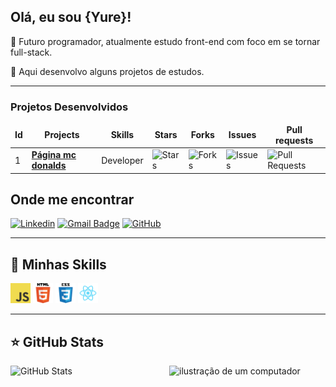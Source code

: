 
## Olá, eu sou {Yure}!

🔭 Futuro programador, atualmente estudo front-end com foco em se tornar full-stack.

💬 Aqui desenvolvo alguns projetos de estudos.

---

<h3>Projetos Desenvolvidos</h3>
<table>
    <thead align="center">
        <tr border: none;>
            <td><b>Id</b></td>
	    <td><b>Projects</b></td>
	    <td><b>Skills</b></td>
            <td><b>Stars</b></td>
            <td><b>Forks</b></td>
            <td><b>Issues</b></td>
            <td><b>Pull requests</b></td>
        </tr>
    </thead>
    <tbody>
	<tr>
		<td>1</td>
            	<td><a href="https://github.com/YureNathan/mcdonalds"><b>Página mc donalds</b></a></td>
		<td>Developer</td>
            	<td><img alt="Stars" src="https://img.shields.io/github/stars/YureNathan/mcdonalds?style=flat-square&labelColor=343b41" /></td>
            	<td><img alt="Forks" src="https://img.shields.io/github/forks/YureNathan/mcdonalds?style=flat-square&labelColor=343b41" /></td>
            	<td><img alt="Issues" src="https://img.shields.io/github/issues/YureNathan/mcdonalds?style=flat-square&labelColor=343b41" /></td>
            	<td><img alt="Pull Requests" src="https://img.shields.io/github/issues-pr/YureNathan/mcdonalds?style=flat-square&labelColor=343b41" /></td>
        </tr>
</table>

 ## Onde me encontrar

[![Linkedin](https://img.shields.io/badge/-yurenathan-blue?style=flat-square&logo=Linkedin&logoColor=white&link=https://www.linkedin.com/in/yurenathan/)](https://www.linkedin.com/in/yurenathan/)
[![Gmail Badge](https://img.shields.io/badge/-yure.nathan303@gmail.com-FF0000?style=flat-square&logo=Gmail&logoColor=white&link=mailto:yure.nathan303@gmail.com)](mailto:yure.nathan303@gmail.com)
[![GitHub](https://img.shields.io/github/followers/iuricode?label=follow&style=social)](https://github.com/YureNathan)

---

## 🚀 Minhas Skills


<code><img height="32" src="https://raw.githubusercontent.com/github/explore/80688e429a7d4ef2fca1e82350fe8e3517d3494d/topics/javascript/javascript.png" alt="Javascript"/></code>
<code><img height="32" src="https://raw.githubusercontent.com/github/explore/80688e429a7d4ef2fca1e82350fe8e3517d3494d/topics/html/html.png" alt="HTML5"/></code>
<code><img height="32" src="https://raw.githubusercontent.com/github/explore/80688e429a7d4ef2fca1e82350fe8e3517d3494d/topics/css/css.png" alt="CSS"/></code>
<code><img height="32" src="https://raw.githubusercontent.com/github/explore/80688e429a7d4ef2fca1e82350fe8e3517d3494d/topics/react/react.png" alt="React"/></code>


---

## ⭐ GitHub Stats

![GitHub Stats](https://github-readme-stats.vercel.app/api?username=YureNathan&show_icons=true)
<img src="https://raw.githubusercontent.com/MicaelliMedeiros/micaellimedeiros/master/image/computer-illustration.png" alt="ilustração de um computador" min-width="250px" max-width="250px" width="250px" align="right">
